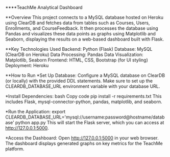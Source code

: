 ****TeachMe Analytical Dashboard

**Overview
This project connects to a MySQL database hosted on Heroku using ClearDB and fetches data from tables such as Courses, Users, Enrollments, and CourseFeedback. 
It then processes the database using Pandas and visualizes these data points as graphs using Matplotlib and Seaborn, displaying the results on a web-based dashboard built with Flask.

**Key Technologies Used
Backend: Python (Flask)
Database: MySQL (ClearDB on Heroku)
Data Processing: Pandas
Data Visualization: Matplotlib, Seaborn
Frontend: HTML, CSS, Bootstrap (for UI styling)
Deployment: Heroku

**How to Run
*Set Up Database:
Configure a MySQL database on ClearDB (or locally) with the provided DDL statements.
Make sure to set up the CLEARDB_DATABASE_URL environment variable with your database URL.

*Install Dependencies:
bash
Copy code
pip install -r requirements.txt
This includes Flask, mysql-connector-python, pandas, matplotlib, and seaborn.

*Run the Application:
export CLEARDB_DATABASE_URL='mysql://username:password@hostname/database'
python app.py
This will start the Flask server, which you can access at http://127.0.0.1:5000.

*Access the Dashboard:
Open http://127.0.0.1:5000 in your web browser.
The dashboard displays generated graphs on key metrics for the TeachMe platform.

